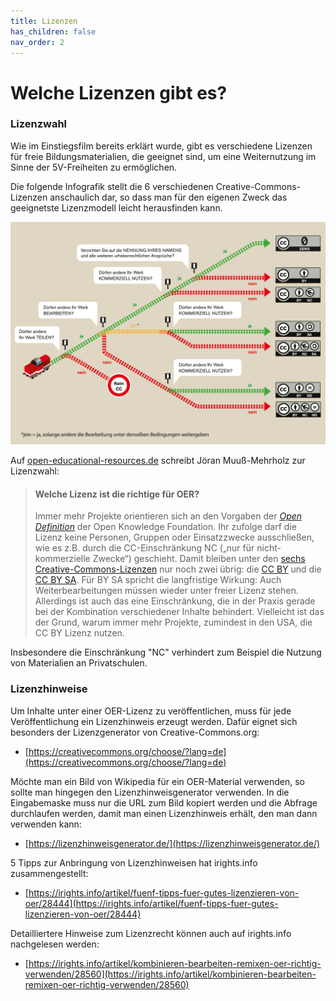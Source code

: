 ```yaml
---
title: Lizenzen
has_children: false
nav_order: 2
---
```


# Welche Lizenzen gibt es?

### Lizenzwahl

Wie im Einstiegsfilm bereits erklärt wurde, gibt es verschiedene Lizenzen für freie Bildungsmaterialien, die geeignet sind, um eine Weiternutzung im Sinne der 5V-Freiheiten zu ermöglichen.

Die folgende Infografik stellt die 6 verschiedenen Creative-Commons-Lizenzen anschaulich dar, so dass man für den eigenen Zweck das geeignetste Lizenzmodell leicht herausfinden kann.

![Die 6 Creative-Commons-Lizenzen. Infografik &#x201E;Welches ist die richtige CC-Lizenz f&#xFC;r mich?&#x201C; \(Grafik von Barbara Klute und J&#xF6;ran Muu&#xDF;-Merholz f&#xFC;r wb-web unter CC BY SA 3.0\)](./.assets/creative_commons__deutsch.png)

Auf [open-educational-resources.de](https://open-educational-resources.de/welche-ist-die-oer-lizenz-der-trend-geht-zu-cc/) schreibt Jöran Muuß-Mehrholz zur Lizenzwahl:

> #### Welche Lizenz ist die richtige für OER?
>
> Immer mehr Projekte orientieren sich an den Vorgaben der [_Open Definition_](http://opendefinition.org/od/1.1/de/) der Open Knowledge Foundation. Ihr zufolge darf die Lizenz keine Personen, Gruppen oder Einsatzzwecke ausschließen, wie es z.B. durch die CC-Einschränkung NC \(„nur für nicht-kommerzielle Zwecke“\) geschieht. Damit bleiben unter den [sechs Creative-Commons-Lizenzen](https://creativecommons.org/licenses/?lang=de) nur noch zwei übrig: die [CC BY](https://creativecommons.org/licenses/by/4.0/) und die [CC BY SA](https://creativecommons.org/licenses/by-sa/4.0/). Für BY SA spricht die langfristige Wirkung: Auch Weiterbearbeitungen müssen wieder unter freier Lizenz stehen. Allerdings ist auch das eine Einschränkung, die in der Praxis gerade bei der Kombination verschiedener Inhalte behindert. Vielleicht ist das der Grund, warum immer mehr Projekte, zumindest in den USA, die CC BY Lizenz nutzen.

Insbesondere die Einschränkung "NC" verhindert zum Beispiel die Nutzung von Materialien an Privatschulen.

### Lizenzhinweise

Um Inhalte unter einer OER-Lizenz zu veröffentlichen, muss für jede Veröffentlichung ein Lizenzhinweis erzeugt werden. Dafür eignet sich besonders der Lizenzgenerator von Creative-Commons.org:

* [https://creativecommons.org/choose/?lang=de](https://creativecommons.org/choose/?lang=de)

Möchte man ein Bild von Wikipedia für ein OER-Material verwenden, so sollte man hingegen den Lizenzhinweisgenerator verwenden. In die Eingabemaske muss nur die URL zum Bild kopiert werden und die Abfrage durchlaufen werden, damit man einen Lizenzhinweis erhält, den man dann verwenden kann:

* [https://lizenzhinweisgenerator.de/](https://lizenzhinweisgenerator.de/)

5 Tipps zur Anbringung von Lizenzhinweisen hat irights.info zusammengestellt:

* [https://irights.info/artikel/fuenf-tipps-fuer-gutes-lizenzieren-von-oer/28444](https://irights.info/artikel/fuenf-tipps-fuer-gutes-lizenzieren-von-oer/28444)

Detailliertere Hinweise zum Lizenzrecht können auch auf irights.info nachgelesen werden:

* [https://irights.info/artikel/kombinieren-bearbeiten-remixen-oer-richtig-verwenden/28560](https://irights.info/artikel/kombinieren-bearbeiten-remixen-oer-richtig-verwenden/28560)
